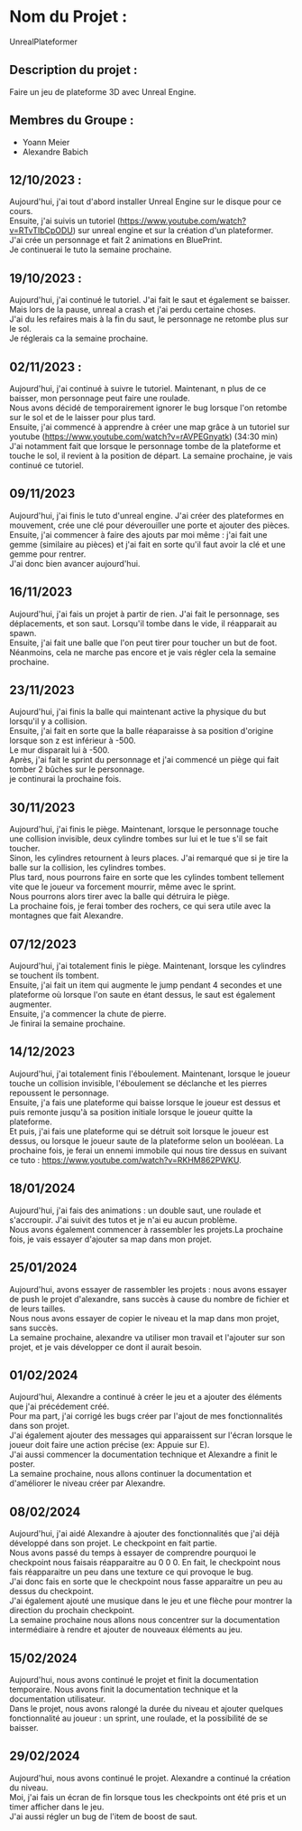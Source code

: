 # Nom du Projet :
UnrealPlateformer

## Description du projet :
Faire un jeu de plateforme 3D avec Unreal Engine.

## Membres du Groupe :
- Yoann Meier
- Alexandre Babich

## 12/10/2023 :
Aujourd'hui, j'ai tout d'abord installer Unreal Engine sur le disque pour ce cours.<br>
Ensuite, j'ai suivis un tutoriel (https://www.youtube.com/watch?v=RTvTIbCpODU) sur unreal engine et sur la création d'un plateformer. <br> 
J'ai crée un personnage et fait 2 animations en BluePrint. <br>
Je continuerai le tuto la semaine prochaine.

## 19/10/2023 :
Aujourd'hui, j'ai continué le tutoriel. J'ai fait le saut et également se baisser.<br>
Mais lors de la pause, unreal a crash et j'ai perdu certaine choses. <br>
J'ai du les refaires mais à la fin du saut, le personnage ne retombe plus sur le sol. <br>
Je réglerais ca la semaine prochaine.

## 02/11/2023 :
Aujourd'hui, j'ai continué à suivre le tutoriel. Maintenant, n plus de ce baisser, mon personnage peut faire une roulade. <br>
Nous avons décidé de temporairement ignorer le bug lorsque l'on retombe sur le sol et de le laisser pour plus tard.<br>
Ensuite, j'ai commencé à apprendre à créer une map grâce à un tutoriel sur youtube (https://www.youtube.com/watch?v=rAVPEGnyatk)  (34:30 min)<br>
J'ai notamment fait que lorsque le personnage tombe de la plateforme et touche le sol, il revient à la position de départ.
La semaine prochaine, je vais continué ce tutoriel.

## 09/11/2023
Aujourd'hui, j'ai finis le tuto d'unreal engine. J'ai créer des plateformes en mouvement, crée une clé pour déverouiller une porte et ajouter des pièces.<br>
Ensuite, j'ai commencer à faire des ajouts par moi même : j'ai fait une gemme (similaire au pièces) et j'ai fait en sorte qu'il faut avoir la clé et une gemme pour rentrer.<br>
J'ai donc bien avancer aujourd'hui.

## 16/11/2023
Aujourd'hui, j'ai fais un projet à partir de rien. J'ai fait le personnage, ses déplacements, et son saut. Lorsqu'il tombe dans le vide, il réapparait au spawn.<br>
Ensuite, j'ai fait une balle que l'on peut tirer pour toucher un but de foot.<br>
Néanmoins, cela ne marche pas encore et je vais régler cela la semaine prochaine.

## 23/11/2023
Aujourd'hui, j'ai finis la balle qui maintenant active la physique du but lorsqu'il y a collision.<br>
Ensuite, j'ai fait en sorte que la balle réaparaisse à sa position d'origine lorsque son z est inférieur à -500.<br>
Le mur disparait lui à -500.<br>
Après, j'ai fait le sprint du personnage et j'ai commencé un piège qui fait tomber 2 bûches sur le personnage.<br>
je continurai la prochaine fois.

## 30/11/2023
Aujourd'hui, j'ai finis le piège. Maintenant, lorsque le personnage touche une collision invisible, deux cylindre tombes sur lui et le tue s'il se fait toucher.<br>
Sinon, les cylindres retournent à leurs places. J'ai remarqué que si je tire la balle sur la collision, les cylindres tombes.<br>
Plus tard, nous pourrons faire en sorte que les cylindes tombent tellement vite que le joueur va forcement mourrir, même avec le sprint.<br>
Nous pourrons alors tirer avec la balle qui détruira le piège.<br>
La prochaine fois, je ferai tomber des rochers, ce qui sera utile avec la montagnes que fait Alexandre. 

## 07/12/2023
Aujourd'hui, j'ai totalement finis le piège. Maintenant, lorsque les cylindres se touchent ils tombent. <br>
Ensuite, j'ai fait un item qui augmente le jump pendant 4 secondes et une plateforme où lorsque l'on saute en étant dessus, le saut est également augmenter.<br>
Ensuite, j'a commencer la chute de pierre. <br>
Je finirai la semaine prochaine.<br>

## 14/12/2023
Aujourd'hui, j'ai totalement finis l'éboulement. Maintenant, lorsque le joueur touche un collision invisible, l'éboulement se déclanche et les pierres repoussent le personnage. <br>
Ensuite, j'a fais une plateforme qui baisse lorsque le joueur est dessus et puis remonte jusqu'à sa position initiale lorsque le joueur quitte la plateforme.<br>
Et puis, j'ai fais une plateforme qui se détruit soit lorsque le joueur est dessus, ou lorsque le joueur saute de la plateforme selon un booléean.
La prochaine fois, je ferai un ennemi immobile qui nous tire dessus en suivant ce tuto : https://www.youtube.com/watch?v=RKHM862PWKU.

## 18/01/2024
Aujourd'hui, j'ai fais des animations : un double saut, une roulade et s'accroupir. J'ai suivit des tutos et je n'ai eu aucun problème.<br>
Nous avons également commencer à rassembler les projets.La prochaine fois, je vais essayer d'ajouter sa map dans mon projet.<br>

## 25/01/2024
Aujourd'hui, avons essayer de rassembler les projets : nous avons essayer de push le projet d'alexandre, sans succès à cause du nombre de fichier et de leurs tailles.<br>
Nous nous avons essayer de copier le niveau et la map dans mon projet, sans succès.<br>
La semaine prochaine, alexandre va utiliser mon travail et l'ajouter sur son projet, et je vais développer ce dont il aurait besoin.

## 01/02/2024
Aujourd'hui, Alexandre a continué à créer le jeu et a ajouter des éléments que j'ai précédement créé.<br>
Pour ma part, j'ai corrigé les bugs créer par l'ajout de mes fonctionnalités dans son projet.<br>
J'ai également ajouter des messages qui apparaissent sur l'écran lorsque le joueur doit faire une action précise (ex: Appuie sur E).<br>
J'ai aussi commencer la documentation technique et Alexandre a finit le poster.<br>
La semaine prochaine, nous allons continuer la documentation et d'améliorer le niveau créer par Alexandre.

## 08/02/2024
Aujourd'hui, j'ai aidé Alexandre à ajouter des fonctionnalités que j'ai déjà développé dans son projet. Le checkpoint en fait partie.<br>
Nous avons passé du temps à essayer de comprendre pourquoi le checkpoint nous faisais réapparaitre au 0 0 0. En fait, le checkpoint nous fais réapparaitre un peu dans une texture ce qui provoque le bug.<br>
J'ai donc fais en sorte que le checkpoint nous fasse apparaitre un peu au dessus du checkpoint.<br>
J'ai également ajouté une musique dans le jeu et une flèche pour montrer la direction du prochain checkpoint.<br>
La semaine prochaine nous allons nous concentrer sur la documentation intermédiaire à rendre et ajouter de nouveaux éléments au jeu.

## 15/02/2024
Aujourd'hui, nous avons continué le projet et finit la documentation temporaire. Nous avons finit la documentation technique et la documentation utilisateur.<br>
Dans le projet, nous avons ralongé la durée du niveau et ajouter quelques fonctionnalité au joueur : un sprint, une roulade, et la possibilité de se baisser.<br>

## 29/02/2024
Aujourd'hui, nous avons continué le projet. Alexandre a continué la création du niveau.<br>
Moi, j'ai fais un écran de fin lorsque tous les checkpoints ont été pris et un timer afficher dans le jeu.<br>
J'ai aussi régler un bug de l'item de boost de saut.<br>